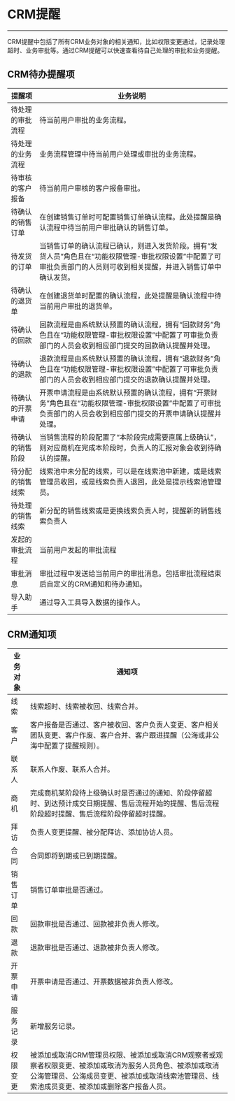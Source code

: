
# CRM提醒

---

CRM提醒中包括了所有CRM业务对象的相关通知，比如权限变更通过，记录处理超时、业务审批等。通过CRM提醒可以快速查看待自己处理的审批和业务提醒。

## CRM待办提醒项

| 提醒项      | 业务说明                                     |
| -------- | ---------------------------------------- |
| 待处理的审批流程 | 待当前用户审批的业务流程。                            |
| 待处理的业务流程 | 业务流程管理中待当前用户处理或审批的业务流程。                  |
| 待审核的客户报备 | 待当前用户审核的客户报备审批。                          |
| 待确认的销售订单 | 在创建销售订单时可配置销售订单确认流程。此处提醒是确认流程中待当前用户审批确认的销售订单。 |
| 待发货的订单   | 当销售订单的确认流程已确认，则进入发货阶段。拥有“发货人员”角色且在“功能权限管理-审批权限设置”中配置了可审批负责部门的人员则可收到相关提醒，并进入销售订单中确认发货。 |
| 待确认的退货单  | 在创建退货单时配置的确认流程，此处提醒是确认流程中待当前用户审批的退货单。    |
| 待确认的回款   | 回款流程是由系统默认预置的确认流程，拥有“回款财务”角色且在“功能权限管理-审批权限设置”中配置了可审批负责部门的人员会收到相应部门提交的回款确认提醒并处理。 |
| 待确认的退款   | 退款流程是由系统默认预置的确认流程，拥有“退款财务”角色且在“功能权限管理-审批权限设置”中配置了可审批负责部门的人员会收到相应部门提交的退款确认提醒并处理。 |
| 待确认的开票申请 | 开票申请流程是由系统默认预置的确认流程，拥有“开票财务”角色且在“功能权限管理-审批权限设置”中配置了可审批负责部门的人员会收到相应部门提交的开票申请确认提醒并处理。 |
| 待确认的销售阶段 | 当销售流程的阶段配置了“本阶段完成需要直属上级确认”，则对应商机在完成本阶段时，负责人的汇报对象会收到待确认的提醒。 |
| 待分配的销售线索 | 线索池中未分配的线索，可以是在线索池中新建，或是线索管理员收回，或是线索负责人退回，此处是提示线索池管理员。 |
| 待处理的销售线索 | 新分配的销售线索或是更换线索负责人时，提醒新的销售线索负责人           |
| 发起的审批流程  | 当前用户发起的审批流程                              |
| 审批消息     | 审批过程中发送给当前用户的审批消息。包括审批流程结束后自定义的CRM通知和待办通知。 |
| 导入助手     | 通过导入工具导入数据的操作人。                          |

## CRM通知项

| 业务对象 | 通知项                                      |
| ---- | ---------------------------------------- |
| 线索   | 线索超时、线索被收回、线索合并。                         |
| 客户   | 客户报备是否通过、客户被收回、客户负责人变更、客户相关团队变更、客户作废、客户合并、客户跟进提醒（公海或非公海中配置了提醒规则）。 |
| 联系人  | 联系人作废、联系人合并。                             |
| 商机   | 完成商机某阶段待上级确认时是否通过的通知、阶段停留超时、到达预计成交日期提醒、售后流程开始的提醒、售后流程阶段超时提醒、售后流程阶段停留超时提醒。 |
| 拜访   | 负责人变更提醒、被分配拜访、添加协访人员。                    |
| 合同   | 合同即将到期或已到期提醒。                            |
| 销售订单 | 销售订单审批是否通过。                              |
| 回款   | 回款审批是否通过、回款被非负责人修改。                      |
| 退款   | 退款审批是否通过、退款被非负责人修改。                      |
| 开票申请 | 开票申请是否通过、开票数据被非负责人修改。                    |
| 服务记录 | 新增服务记录。                                  |
| 权限变更 | 被添加或取消CRM管理员权限、被添加或取消CRM观察者或观察者权限变更、被添加或取消为服务人员角色、被添加或取消公海管理员、公海成员变更、被添加或取消线索池管理员、线索池成员变更、被添加或删除客户报备人员。 |


